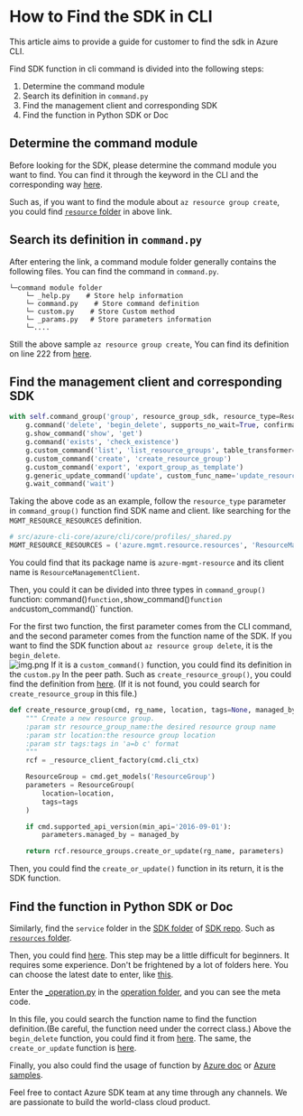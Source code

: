 How to Find the SDK in CLI 
======

This article aims to provide a guide for customer to find the sdk in Azure CLI.

Find SDK function in cli command is divided into the following steps:
1. Determine the command module
2. Search its definition in `command.py`
3. Find the management client and corresponding SDK
4. Find the function in Python SDK or Doc

## Determine the command module

Before looking for the SDK, please determine the command module you want to find. You can find it through the keyword in the CLI and the corresponding way [here](https://github.com/Azure/azure-cli/tree/dev/src/azure-cli/azure/cli/command_modules).

Such as, if you want to find the module about `az resource group create`, you could find [`resource` folder](https://github.com/Azure/azure-cli/tree/dev/src/azure-cli/azure/cli/command_modules/resource) in above link.

## Search its definition in `command.py`

After entering the link, a command module folder generally contains the following files. You can find the command in `command.py`.
```
└─command module folder
    └─ _help.py    # Store help information
    └─ command.py    # Store command definition
    └─ custom.py    # Store Custom method
    └─ _params.py   # Store parameters information
    └─....
```
Still the above sample `az resource group create`, You can find its definition on line 222 from [here](https://github.com/Azure/azure-cli/blob/dev/src/azure-cli/azure/cli/command_modules/resource/commands.py#L222).

## Find the management client and corresponding SDK
```python
with self.command_group('group', resource_group_sdk, resource_type=ResourceType.MGMT_RESOURCE_RESOURCES) as g:
    g.command('delete', 'begin_delete', supports_no_wait=True, confirmation=True)
    g.show_command('show', 'get')
    g.command('exists', 'check_existence')
    g.custom_command('list', 'list_resource_groups', table_transformer=transform_resource_group_list)
    g.custom_command('create', 'create_resource_group')
    g.custom_command('export', 'export_group_as_template')
    g.generic_update_command('update', custom_func_name='update_resource_group', custom_func_type=resource_custom)
    g.wait_command('wait')
```

Taking the above code as an example, follow the  `resource_type` parameter in `command_group()` function find SDK name and client. like searching for the `MGMT_RESOURCE_RESOURCES` definition.
```python
# src/azure-cli-core/azure/cli/core/profiles/_shared.py
MGMT_RESOURCE_RESOURCES = ('azure.mgmt.resource.resources', 'ResourceManagementClient')
```
You could find that its package name is `azure-mgmt-resource` and its client name is `ResourceManagementClient`.

Then, you could it can be divided into three types in `command_group()` function: command()` function, `show_command()` function and `custom_command()` function.<br/>

For the first two function, the first parameter comes from the CLI command, and the second parameter comes from the function name of the SDK.
If you want to find the SDK function about `az resource group delete`, it is the `begin_delete`.<br/>
![img.png](find_the_sdk.PNG)
If it is a `custom_command()` function, you could find its definition in the `custom.py` In the peer path.
Such as `create_resource_group()`, you could find the definition from [here](https://github.com/Azure/azure-cli/blob/dev/src/azure-cli/azure/cli/command_modules/resource/custom.py#L1310). (If it is not found, you could search for `create_resource_group` in this file.)
```python
def create_resource_group(cmd, rg_name, location, tags=None, managed_by=None):
    """ Create a new resource group.
    :param str resource_group_name:the desired resource group name
    :param str location:the resource group location
    :param str tags:tags in 'a=b c' format
    """
    rcf = _resource_client_factory(cmd.cli_ctx)

    ResourceGroup = cmd.get_models('ResourceGroup')
    parameters = ResourceGroup(
        location=location,
        tags=tags
    )

    if cmd.supported_api_version(min_api='2016-09-01'):
        parameters.managed_by = managed_by

    return rcf.resource_groups.create_or_update(rg_name, parameters)
```
Then, you could find the `create_or_update()` function in its return, it is the SDK function.

## Find the function in Python SDK or Doc

Similarly, find the `service` folder in the [SDK folder](https://github.com/Azure/azure-sdk-for-python/tree/main/sdk) of [SDK repo](https://github.com/Azure/azure-sdk-for-python).
Such as [`resources` folder](https://github.com/Azure/azure-sdk-for-python/tree/main/sdk/resources).

Then, you could find [here](https://github.com/Azure/azure-sdk-for-python/tree/main/sdk/resources/azure-mgmt-resource/azure/mgmt/resource/resources). This step may be a little difficult for beginners. It requires some experience.
Don't be frightened by a lot of folders here. You can choose the latest date to enter, like [this](https://github.com/Azure/azure-sdk-for-python/tree/main/sdk/resources/azure-mgmt-resource/azure/mgmt/resource/resources/v2021_04_01).

Enter the [_operation.py](https://github.com/Azure/azure-sdk-for-python/blob/main/sdk/resources/azure-mgmt-resource/azure/mgmt/resource/resources/v2021_04_01/operations/_operations.py) in the [operation folder](https://github.com/Azure/azure-sdk-for-python/tree/main/sdk/resources/azure-mgmt-resource/azure/mgmt/resource/resources/v2021_04_01/operations), and you can see the meta code.

In this file, you could search the function name to find the function definition.(Be careful, the function need under the correct class.)
Above the `begin_delete` function, you could find it from [here](https://github.com/Azure/azure-sdk-for-python/blob/main/sdk/resources/azure-mgmt-resource/azure/mgmt/resource/resources/v2021_04_01/operations/_operations.py#L8784).
The same, the `create_or_update` function is [here](https://github.com/Azure/azure-sdk-for-python/blob/main/sdk/resources/azure-mgmt-resource/azure/mgmt/resource/resources/v2021_04_01/operations/_operations.py#L9761).

Finally, you also could find the usage of function by [Azure doc](https://docs.microsoft.com/azure/developer/python/sdk/examples/azure-sdk-example-resource-group#3-write-code-to-provision-a-resource-group) or [Azure samples](https://github.com/Azure-Samples/azure-samples-python-management).

Feel free to contact Azure SDK team at any time through any channels. We are passionate to build the world-class cloud product.
